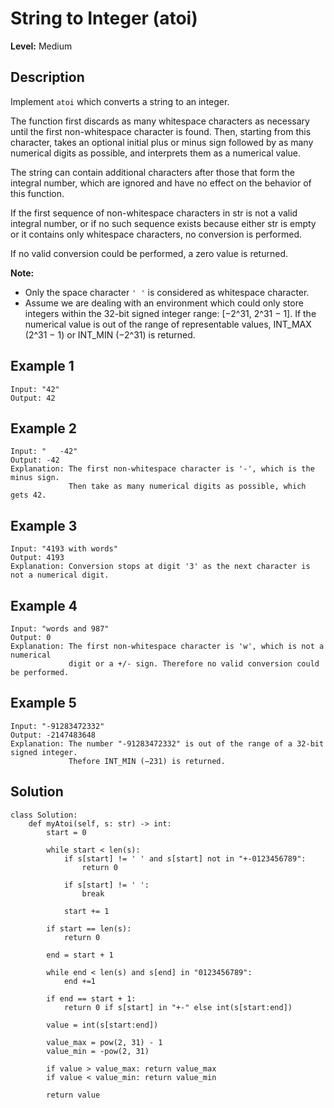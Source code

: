 # String to Integer (atoi)

**Level:** Medium

## Description

Implement `atoi` which converts a string to an integer.

The function first discards as many whitespace characters as necessary until the first non-whitespace character is found. Then, starting from this character, takes an optional initial plus or minus sign followed by as many numerical digits as possible, and interprets them as a numerical value.

The string can contain additional characters after those that form the integral number, which are ignored and have no effect on the behavior of this function.

If the first sequence of non-whitespace characters in str is not a valid integral number, or if no such sequence exists because either str is empty or it contains only whitespace characters, no conversion is performed.

If no valid conversion could be performed, a zero value is returned.

**Note:**

- Only the space character `' '` is considered as whitespace character.
- Assume we are dealing with an environment which could only store integers within the 32-bit signed integer range: [−2^31,  2^31 − 1]. If the numerical value is out of the range of representable values, INT_MAX (2^31 − 1) or INT_MIN (−2^31) is returned.

## Example 1

```text
Input: "42"
Output: 42
```

## Example 2

```text
Input: "   -42"
Output: -42
Explanation: The first non-whitespace character is '-', which is the minus sign.
             Then take as many numerical digits as possible, which gets 42.
```

## Example 3

```text
Input: "4193 with words"
Output: 4193
Explanation: Conversion stops at digit '3' as the next character is not a numerical digit.
```

## Example 4

```text
Input: "words and 987"
Output: 0
Explanation: The first non-whitespace character is 'w', which is not a numerical 
             digit or a +/- sign. Therefore no valid conversion could be performed.
```


## Example 5

```text
Input: "-91283472332"
Output: -2147483648
Explanation: The number "-91283472332" is out of the range of a 32-bit signed integer.
             Thefore INT_MIN (−231) is returned.
```

## Solution

```python3
class Solution:
    def myAtoi(self, s: str) -> int:
        start = 0

        while start < len(s):
            if s[start] != ' ' and s[start] not in "+-0123456789":
                return 0

            if s[start] != ' ':
                break

            start += 1

        if start == len(s):
            return 0

        end = start + 1

        while end < len(s) and s[end] in "0123456789":
            end +=1

        if end == start + 1:
            return 0 if s[start] in "+-" else int(s[start:end])

        value = int(s[start:end])

        value_max = pow(2, 31) - 1
        value_min = -pow(2, 31)

        if value > value_max: return value_max
        if value < value_min: return value_min

        return value
```
